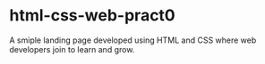 # html-css-web-pract0
A smiple landing page developed using HTML and CSS where web developers join to learn and grow.
